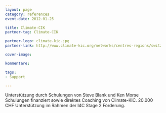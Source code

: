 ```yaml
---
layout: page
category: references
event-date: 2012-01-25

title: Climate-CIK
partner-tag: Climate-CIK

partner-logo: climate-kic.jpg
partner-link: http://www.climate-kic.org/networks/centres-regions/switzerland/

cover-image: 

kommentare:

tags:
- Support

---
```


Unterstützung durch Schulungen von Steve Blank und Ken Morse Schulungen finanziert sowie direktes Coaching von Climate-KIC. 20.000 CHF Unterstützung im Rahmen der I4C Stage 2 Förderung.